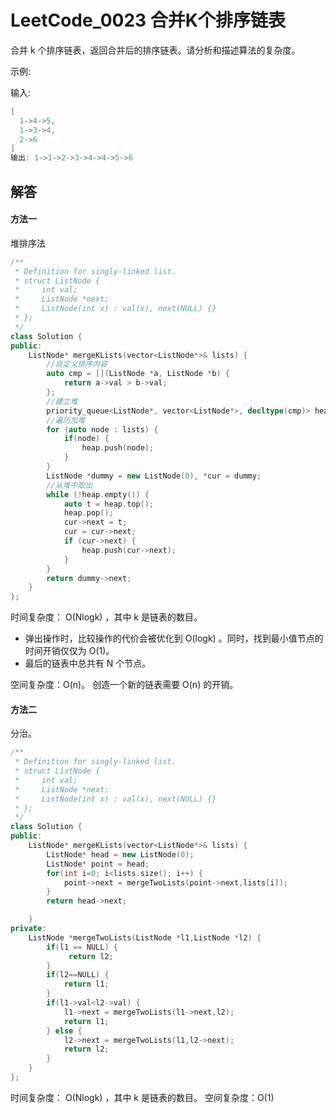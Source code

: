 
# LeetCode_0023 合并K个排序链表

合并 k 个排序链表，返回合并后的排序链表。请分析和描述算法的复杂度。

示例:

输入:
```C++
[
  1->4->5,
  1->3->4,
  2->6
]
输出: 1->1->2->3->4->4->5->6
```

## 解答
#### 方法一
堆排序法
```C++
/**
 * Definition for singly-linked list.
 * struct ListNode {
 *     int val;
 *     ListNode *next;
 *     ListNode(int x) : val(x), next(NULL) {}
 * };
 */
class Solution {
public:
    ListNode* mergeKLists(vector<ListNode*>& lists) {
        //自定义排序内容
        auto cmp = [](ListNode *a, ListNode *b) {
            return a->val > b->val;
        };
        //建立堆
        priority_queue<ListNode*, vector<ListNode*>, decltype(cmp)> heap(cmp);
        //遍历加堆
        for (auto node : lists) {
            if(node) { 
                heap.push(node);
            }
        }
        ListNode *dummy = new ListNode(0), *cur = dummy;
        //从堆中取出
        while (!heap.empty()) {
            auto t = heap.top();
            heap.pop();
            cur->next = t;
            cur = cur->next;
            if (cur->next) {
                heap.push(cur->next);
            }
        }
        return dummy->next;        
    }
};
```
时间复杂度： O(Nlog⁡k) ，其中 k 是链表的数目。
 * 弹出操作时，比较操作的代价会被优化到 O(log⁡k) 。同时，找到最小值节点的时间开销仅仅为 O(1)。
 * 最后的链表中总共有 N 个节点。

空间复杂度：O(n)。
创造一个新的链表需要 O(n) 的开销。



#### 方法二
分治。
```C++
/**
 * Definition for singly-linked list.
 * struct ListNode {
 *     int val;
 *     ListNode *next;
 *     ListNode(int x) : val(x), next(NULL) {}
 * };
 */
class Solution {
public:
    ListNode* mergeKLists(vector<ListNode*>& lists) {
        ListNode* head = new ListNode(0); 
        ListNode* point = head; 
        for(int i=0; i<lists.size(); i++) {
            point->next = mergeTwoLists(point->next,lists[i]); 
        }
        return head->next;

    }
private:
    ListNode *mergeTwoLists(ListNode *l1,ListNode *l2) {
        if(l1 == NULL) {
             return l2;
        }
        if(l2==NULL) {
            return l1;
        }
        if(l1->val<l2->val) { 
            l1->next = mergeTwoLists(l1->next,l2); 
            return l1;
        } else { 
            l2->next = mergeTwoLists(l1,l2->next); 
            return l2; 
        }
    }
};
```

时间复杂度： O(Nlog⁡k) ，其中 k 是链表的数目。
空间复杂度：O(1)
